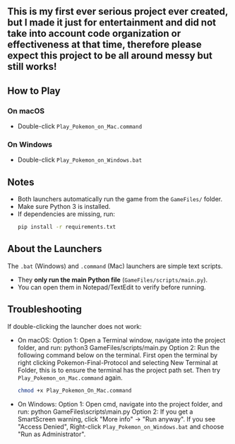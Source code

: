 ## This is my first ever serious project ever created, but I made it just for entertainment and did not take into account code organization or effectiveness at that time, therefore please expect this project to be all around messy but still works!

## How to Play

### On macOS
- Double-click `Play_Pokemon_on_Mac.command`

### On Windows
- Double-click `Play_Pokemon_on_Windows.bat`

## Notes
- Both launchers automatically run the game from the `GameFiles/` folder.
- Make sure Python 3 is installed.
- If dependencies are missing, run:
  ```bash
  pip install -r requirements.txt
  ```

## About the Launchers
The `.bat` (Windows) and `.command` (Mac) launchers are simple text scripts.  
- They **only run the main Python file** (`GameFiles/scripts/main.py`).  
- You can open them in Notepad/TextEdit to verify before running.

## Troubleshooting


If double-clicking the launcher does not work:

- On macOS:
  Option 1: Open a Terminal window, navigate into the project folder, and run:
  python3 GameFiles/scripts/main.py
  Option 2: Run the following command below on the terminal. First open the terminal by right clicking Pokemon-Final-Protocol and selecting New Terminal at Folder, this is to ensure the terminal has the project path set. Then try `Play_Pokemon_on_Mac.command` again.
  ```bash
  chmod +x Play_Pokemon_On_Mac.command
  ```
- On Windows:
  Option 1: Open cmd, navigate into the project folder, and run:
  python GameFiles\scripts\main.py
  Option 2: If you get a SmartScreen warning, click "More info" → "Run anyway". If you see "Access Denied", Right-click `Play_Pokemon_on_Windows.bat` and choose "Run as Administrator".
  
